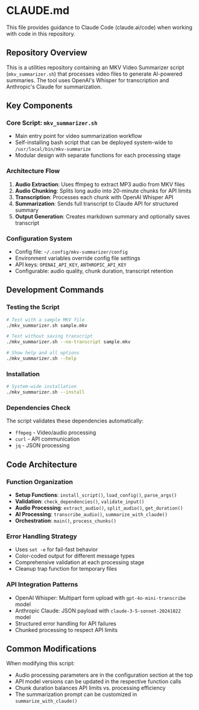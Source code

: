 # CLAUDE.md

This file provides guidance to Claude Code (claude.ai/code) when working with code in this repository.

## Repository Overview

This is a utilities repository containing an MKV Video Summarizer script (`mkv_summarizer.sh`) that processes video files to generate AI-powered summaries. The tool uses OpenAI's Whisper for transcription and Anthropic's Claude for summarization.

## Key Components

### Core Script: `mkv_summarizer.sh`
- Main entry point for video summarization workflow
- Self-installing bash script that can be deployed system-wide to `/usr/local/bin/mkv-summarize`
- Modular design with separate functions for each processing stage

### Architecture Flow
1. **Audio Extraction**: Uses ffmpeg to extract MP3 audio from MKV files
2. **Audio Chunking**: Splits long audio into 20-minute chunks for API limits
3. **Transcription**: Processes each chunk with OpenAI Whisper API
4. **Summarization**: Sends full transcript to Claude API for structured summary
5. **Output Generation**: Creates markdown summary and optionally saves transcript

### Configuration System
- Config file: `~/.config/mkv-summarizer/config`
- Environment variables override config file settings
- API keys: `OPENAI_API_KEY`, `ANTHROPIC_API_KEY`
- Configurable: audio quality, chunk duration, transcript retention

## Development Commands

### Testing the Script
```bash
# Test with a sample MKV file
./mkv_summarizer.sh sample.mkv

# Test without saving transcript
./mkv_summarizer.sh --no-transcript sample.mkv

# Show help and all options
./mkv_summarizer.sh --help
```

### Installation
```bash
# System-wide installation
./mkv_summarizer.sh --install
```

### Dependencies Check
The script validates these dependencies automatically:
- `ffmpeg` - Video/audio processing
- `curl` - API communication
- `jq` - JSON processing

## Code Architecture

### Function Organization
- **Setup Functions**: `install_script()`, `load_config()`, `parse_args()`
- **Validation**: `check_dependencies()`, `validate_input()`
- **Audio Processing**: `extract_audio()`, `split_audio()`, `get_duration()`
- **AI Processing**: `transcribe_audio()`, `summarize_with_claude()`
- **Orchestration**: `main()`, `process_chunks()`

### Error Handling Strategy
- Uses `set -e` for fail-fast behavior
- Color-coded output for different message types
- Comprehensive validation at each processing stage
- Cleanup trap function for temporary files

### API Integration Patterns
- OpenAI Whisper: Multipart form upload with `gpt-4o-mini-transcribe` model
- Anthropic Claude: JSON payload with `claude-3-5-sonnet-20241022` model
- Structured error handling for API failures
- Chunked processing to respect API limits

## Common Modifications

When modifying this script:
- Audio processing parameters are in the configuration section at the top
- API model versions can be updated in the respective function calls
- Chunk duration balances API limits vs. processing efficiency
- The summarization prompt can be customized in `summarize_with_claude()`